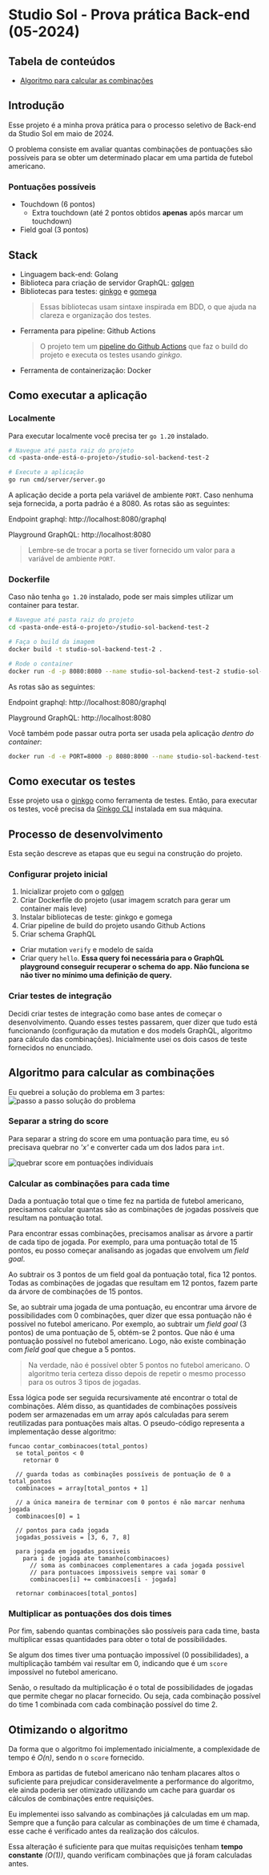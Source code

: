 # Studio Sol - Prova prática Back-end (05-2024)

## Tabela de conteúdos

<!-- TODO: Criar tabela de conteúdos do README -->

- [Algoritmo para calcular as combinações](#algoritmo-para-calcular-as-combinações)

## Introdução

Esse projeto é a minha prova prática para o processo seletivo de Back-end da Studio Sol em maio de 2024.

O problema consiste em avaliar quantas combinações de pontuações são possíveis para se obter um determinado placar em uma partida de futebol americano.

### Pontuações possíveis

- Touchdown (6 pontos)
  - Extra touchdown (até 2 pontos obtidos **apenas** após marcar um touchdown)
- Field goal (3 pontos)

## Stack

- Linguagem back-end: Golang
- Biblioteca para criação de servidor GraphQL: [gqlgen](https://github.com/99designs/gqlgen)
- Bibliotecas para testes: [ginkgo](https://github.com/onsi/ginkgo) e [gomega](https://github.com/onsi/gomega)
  > Essas bibliotecas usam sintaxe inspirada em BDD, o que ajuda na clareza e organização dos testes.
- Ferramenta para pipeline: Github Actions
  > O projeto tem um [pipeline do Github Actions](.github/workflows/main.yml) que faz o build do projeto e executa os testes usando _ginkgo_.
- Ferramenta de containerização: Docker

## Como executar a aplicação

### Localmente

Para executar localmente você precisa ter `go 1.20` instalado.

```bash
# Navegue até pasta raiz do projeto
cd <pasta-onde-está-o-projeto>/studio-sol-backend-test-2

# Execute a aplicação
go run cmd/server/server.go
```

A aplicação decide a porta pela variável de ambiente `PORT`. Caso nenhuma seja fornecida, a porta padrão é a 8080. As rotas são as seguintes:

Endpoint graphql: http://localhost:8080/graphql

Playground GraphQL: http://localhost:8080

> Lembre-se de trocar a porta se tiver fornecido um valor para a variável de ambiente `PORT`.

### Dockerfile

Caso não tenha `go 1.20` instalado, pode ser mais simples utilizar um container para testar.

```bash
# Navegue até pasta raiz do projeto
cd <pasta-onde-está-o-projeto>/studio-sol-backend-test-2

# Faça o build da imagem
docker build -t studio-sol-backend-test-2 .

# Rode o container
docker run -d -p 8080:8080 --name studio-sol-backend-test-2 studio-sol-backend-test-2
```

As rotas são as seguintes:

Endpoint graphql: http://localhost:8080/graphql

Playground GraphQL: http://localhost:8080

Você também pode passar outra porta ser usada pela aplicação _dentro do container_:

```bash
docker run -d -e PORT=8000 -p 8080:8000 --name studio-sol-backend-test-2 studio-sol-backend-test-2
```

## Como executar os testes

Esse projeto usa o [ginkgo](https://github.com/onsi/ginkgo) como ferramenta de testes. Então, para executar os testes, você precisa da [Ginkgo CLI](https://onsi.github.io/ginkgo/#installing-ginkgo) instalada em sua máquina.

## Processo de desenvolvimento

Esta seção descreve as etapas que eu segui na construção do projeto.

### Configurar projeto inicial

1. Inicializar projeto com o [gqlgen](https://github.com/99designs/gqlgen)
2. Criar Dockerfile do projeto (usar imagem scratch para gerar um container mais leve)
3. Instalar bibliotecas de teste: ginkgo e gomega
4. Criar pipeline de build do projeto usando Github Actions
5. Criar schema GraphQL

- Criar mutation `verify` e modelo de saída
- Criar query `hello`. **Essa query foi necessária para o GraphQL playground conseguir recuperar o schema do app. Não funciona se não tiver no mínimo uma definição de query.**

### Criar testes de integração

Decidi criar testes de integração como base antes de começar o desenvolvimento. Quando esses testes passarem, quer dizer que tudo está funcionando (configuração da mutation e dos models GraphQL, algoritmo para cálculo das combinações). Inicialmente usei os dois casos de teste fornecidos no enunciado.

## Algoritmo para calcular as combinações

Eu quebrei a solução do problema em 3 partes:
![passo a passo solução do problema](assets/img/image.png)

### Separar a string do score

Para separar a string do score em uma pontuação para time, eu só precisava quebrar no _'x'_ e converter cada um dos lados para `int`.

![quebrar score em pontuações individuais](assets/img/image-1.png)

### Calcular as combinações para cada time

Dada a pontuação total que o time fez na partida de futebol americano, precisamos calcular quantas são as combinações de jogadas possíveis que resultam na pontuação total.

Para encontrar essas combinações, precisamos analisar as árvore a partir de cada tipo de jogada. Por exemplo, para uma pontuação total de 15 pontos, eu posso começar analisando as jogadas que envolvem um _field goal_.

Ao subtrair os 3 pontos de um field goal da pontuação total, fica 12 pontos. Todas as combinações de jogadas que resultam em 12 pontos, fazem parte da árvore de combinações de 15 pontos.

Se, ao subtrair uma jogada de uma pontuação, eu encontrar uma árvore de possibilidades com 0 combinações, quer dizer que essa pontuação não é possível no futebol americano. Por exemplo, ao subtrair um _field goal_ (3 pontos) de uma pontuação de 5, obtém-se 2 pontos. Que não é uma pontuação possível no futebol americano. Logo, não existe combinação com _field goal_ que chegue a 5 pontos.

> Na verdade, não é possível obter 5 pontos no futebol americano. O algoritmo teria certeza disso depois de repetir o mesmo processo para os outros 3 tipos de jogadas.

Essa lógica pode ser seguida recursivamente até encontrar o total de combinações. Além disso, as quantidades de combinações possíveis podem ser armazenadas em um array após calculadas para serem reutilizadas para pontuações mais altas. O pseudo-código representa a implementação desse algoritmo:

```
funcao contar_combinacoes(total_pontos)
  se total_pontos < 0
    retornar 0

  // guarda todas as combinações possíveis de pontuação de 0 a total_pontos
  combinacoes = array[total_pontos + 1]

  // a única maneira de terminar com 0 pontos é não marcar nenhuma jogada
  combinacoes[0] = 1

  // pontos para cada jogada
  jogadas_possiveis = [3, 6, 7, 8]

  para jogada em jogadas_possiveis
    para i de jogada ate tamanho(combinacoes)
      // soma as combinacoes complementares a cada jogada possivel
      // para pontuacoes impossiveis sempre vai somar 0
      combinacoes[i] += combinacoes[i - jogada]

  retornar combinacoes[total_pontos]
```

### Multiplicar as pontuações dos dois times

Por fim, sabendo quantas combinações são possíveis para cada time, basta multiplicar essas quantidades para obter o total de possibilidades.

Se algum dos times tiver uma pontuação impossível (0 possibilidades), a multiplicação também vai resultar em 0, indicando que é um `score` impossível no futebol americano.

Senão, o resultado da multiplicação é o total de possibilidades de jogadas que permite chegar no placar fornecido. Ou seja, cada combinação possível do time 1 combinada com cada combinação possível do time 2.

## Otimizando o algoritmo

Da forma que o algoritmo foi implementado inicialmente, a complexidade de tempo é _O(n)_, sendo n o `score` fornecido.

Embora as partidas de futebol americano não tenham placares altos o suficiente para prejudicar consideravelmente a performance do algoritmo, ele ainda poderia ser otimizado utilizando um cache para guardar os cálculos de combinações entre requisições.

Eu implementei isso salvando as combinações já calculadas em um map. Sempre que a função para calcular as combinações de um time é chamada, esse cache é verificado antes da realização dos cálculos.

Essa alteração é suficiente para que muitas requisições tenham **tempo constante** _(O(1))_, quando verificam combinações que já foram calculadas antes.
